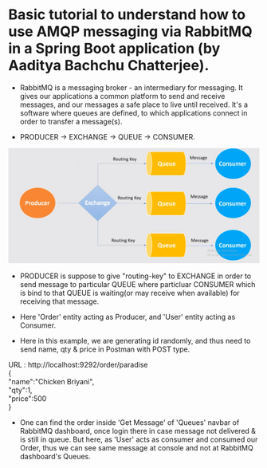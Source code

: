 # Basic tutorial to understand how to use AMQP messaging via RabbitMQ in a Spring Boot application (by Aaditya Bachchu Chatterjee). 

- RabbitMQ is a messaging broker - an intermediary for messaging. It gives our applications a 
common platform to send and receive messages, and our messages a safe place to live until received.
It's a software where queues are defined, to which applications connect in order to transfer a message(s).

- PRODUCER -> EXCHANGE -> QUEUE -> CONSUMER. 

![](https://github.com/AadityaUoHyd/Basic-RabbitMQ-Demo/blob/master/RabbiTmq.png) 

- PRODUCER is suppose to give "routing-key" to EXCHANGE in order to send message to particular QUEUE where particluar 
CONSUMER which is bind to that QUEUE is waiting(or may receive when available) for receiving that message.

- Here 'Order' entity acting as Producer, and 'User' entity acting as Consumer.
- Here in this example, we are generating id randomly, and thus need to send name, qty & price in Postman with POST type. 

URL : http://localhost:9292/order/paradise <br>
{ <br>
	"name":"Chicken Briyani", <br>
	"qty":1, <br>
	"price":500 <br>
} <br>

- One can find the order inside 'Get Message' of 'Queues' navbar of RabbitMQ dashboard, once login there in case message not delivered & is still in queue.
But here, as 'User' acts as consumer and consumed our Order, thus we can see same message at console and not at RabbitMQ dashboard's Queues.
